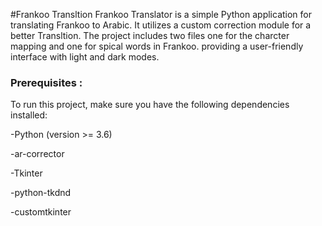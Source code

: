 #Frankoo Transltion
Frankoo Translator is a simple Python application for translating Frankoo to Arabic. 
It utilizes a custom correction module for a better Transltion. 
The project includes two files one for the charcter mapping and one for spical words in Frankoo.
providing a user-friendly interface with light and dark modes.
### Prerequisites :
To run this project, make sure you have the following dependencies installed:

-Python (version >= 3.6)

-ar-corrector

-Tkinter

-python-tkdnd

-customtkinter
